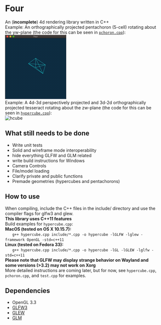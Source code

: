 # Four
An (**incomplete**) 4d rendering library written in C++  
Example: An orthographically projected pentachoron (5-cell) rotating about the yw-plane (the code for this can be seen in [`pchoron.cpp`](https://github.com/ndm767/Four/blob/main/pchoron.cpp)):  
<img src="https://raw.githubusercontent.com/ndm767/Four/main/pchoronYW.gif" alt="pchoron" width="201" height="211">  
Example: A 4d-3d perspectively projected and 3d-2d orthographically projected tesseract rotating about the zw-plane (the code for this can be seen in [`hypercube.cpp`](https://github.com/ndm767/Four/blob/main/hypercube.cpp)):  
<img src="https://raw.githubusercontent.com/ndm767/Four/main/hypercube.gif" alt="hcube" width="200" height="200">  
## What still needs to be done  
- Write unit tests  
- Solid and wireframe mode interoperability
- hide everything GLFW and GLM related
- write build instructions for Windows
- Camera Controls
- File/model loading
- Clarify private and public functions  
- Premade geometries (hypercubes and pentachorons)
## How to use
When compiling, include the C++ files in the include/ directory and use the compiler flags for glfw3 and glew.  
**This library uses C++11 features**  
Build examples for `hypercube.cpp`:  
**MacOS (tested on OS X 10.15.7):**  
&nbsp;&nbsp;&nbsp;&nbsp;&nbsp;&nbsp;`g++ hypercube.cpp include/*.cpp -o hypercube -lGLFW -lglew -framework OpenGL -std=c++11`  
**Linux (tested on Fedora 33):**  
&nbsp;&nbsp;&nbsp;&nbsp;&nbsp;&nbsp;`g++ hypercube.cpp include/*.cpp -o hypercube -lGL -lGLEW -lglfw -std=c++11`  
**Please note that GLFW may display strange behavior on Wayland and some versions (>3.2) may not work on Xorg**  
More detailed instructions are coming later, but for now, see `hypercube.cpp`, `pchoron.cpp`, and `test.cpp` for examples.
## Dependencies
- OpenGL 3.3
- [GLFW3](https://www.glfw.org/)
- [GLEW](http://glew.sourceforge.net/)
- [GLM](https://github.com/g-truc/glm)

